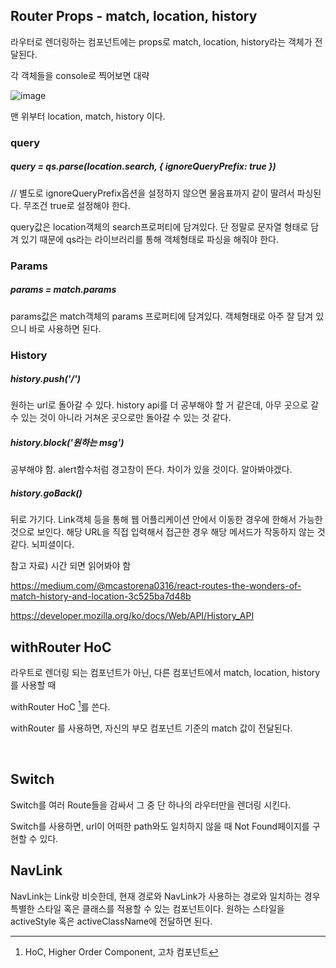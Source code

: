 



## Router Props - match, location, history

라우터로 렌더링하는 컴포넌트에는 props로 match, location, history라는 객체가 전달된다.

각 객체들을 console로 찍어보면 대략

![image](https://user-images.githubusercontent.com/75282888/114065978-2f5d5080-98d6-11eb-9cd1-214e415e7fba.png)

맨 위부터 location,  match, history 이다.



### query

##### query = qs.parse(location.search, { ignoreQueryPrefix: true }) 

// 별도로 ignoreQueryPrefix옵션을 설정하지 않으면 물음표까지 같이 딸려서 파싱된다. 무조건 true로 설정해야 한다.

query값은 location객체의 search프로퍼티에 담겨있다. 단 정말로 문자열 형태로 담겨 있기 때문에 qs라는 라이브러리를 통해 객체형태로 파싱을 해줘야 한다. 



### Params

##### params = match.params

params값은 match객체의 params 프로퍼티에 담겨있다. 객체형태로 아주 잘 담겨 있으니 바로 사용하면 된다.



### History

##### history.push('/')

원하는 url로 돌아갈 수 있다. history api를 더 공부해야 할 거 같은데, 아무 곳으로 갈 수 있는 것이 아니라 거쳐온 곳으로만 돌아갈 수 있는 것 같다.

##### history.block('원하는 msg')

공부해야 함.  alert함수처럼 경고창이 뜬다. 차이가 있을 것이다. 알아봐야겠다.



##### history.goBack()

뒤로 가기다. Link객체 등을 통해 웹 어플리케이션 안에서 이동한 경우에 한해서 가능한 것으로 보인다. 해당 URL을 직접 입력해서 접근한 경우 해당 메서드가 작동하지 않는 것 같다. 뇌피셜이다.



참고 자료) 시간 되면 읽어봐야 함 

https://medium.com/@mcastorena0316/react-routes-the-wonders-of-match-history-and-location-3c525ba7d48b

https://developer.mozilla.org/ko/docs/Web/API/History_API







## withRouter HoC

라우트로 렌더링 되는 컴포넌트가 아닌, 다른 컴포넌트에서 match, location, history를 사용할 때

withRouter HoC [^1]를 쓴다.

[^1]:HoC, Higher Order Component, 고차 컴포넌트



withRouter 를 사용하면, 자신의 부모 컴포넌트 기준의 match 값이 전달된다.

​		



## Switch

Switch를 여러 Route들을 감싸서 그 중 단 하나의 라우터만을 렌더링 시킨다.

Switch를 사용하면, url이 어떠한 path와도 일치하지 않을 때 Not Found페이지를 구현할 수 있다.





## NavLink

NavLink는 Link랑 비슷한데, 현재 경로와 NavLink가 사용하는 경로와 일치하는 경우 특별한 스타일 혹은 클래스를 적용할 수 있는 컴포넌트이다. 원하는 스타일을 activeStyle 혹은 activeClassName에 전달하면 된다.





